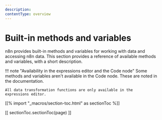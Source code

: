 ```yaml
---
description: 
contentType: overview
---
```


# Built-in methods and variables

n8n provides built-in methods and variables for working with data and accessing n8n data. This section provides a reference of available methods and variables, with a short description. 

!!! note "Availability in the expressions editor and the Code node"
	Some methods and variables aren't available in the Code node. These are noted in the documentation.
		
	All data transformation functions are only available in the expressions editor.

[[% import "_macros/section-toc.html" as sectionToc %]]

[[ sectionToc.sectionToc(page) ]]
